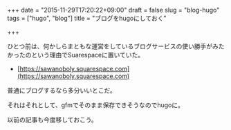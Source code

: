 +++
date = "2015-11-29T17:20:22+09:00"
draft = false
slug = "blog-hugo"
tags = ["hugo", "blog"]
title = "ブログをhugoにしておく"

+++

ひとつ前は、何かしらまともな運営をしているブログサービスの使い勝手がみたかったのという理由でSuarespaceに置いていた。

-  [https://sawanoboly.squarespace.com](https://sawanoboly.squarespace.com)

普通にブログするなら多分いいとこだ。

それはそれとして、gfmでそのまま保存できそうなのでhugoに。

以前の記事も今度移しておこう。
